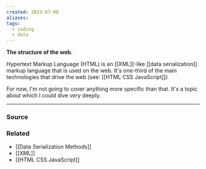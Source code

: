 ```yaml
---
created: 2023-07-08
aliases: 
tags:
  - coding
  - data
---
```

**The structure of the web.**

Hypertext Markup Language (HTML) is an [[XML]]-like [[data serialization]] markup language that is used on the web. It's one-third of the main technologies that drive the web (see: [[HTML CSS JavaScript]])

For now, I'm not going to cover anything more specific than that. It's a topic about which I could dive *very* deeply.

---

### Source

### Related
- [[Data Serialization Methods]] 
- [[XML]] 
- [[HTML CSS JavaScript]]